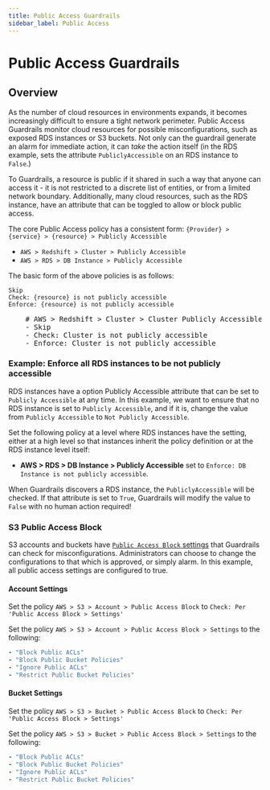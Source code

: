 ```yaml
---
title: Public Access Guardrails
sidebar_label: Public Access
---
```


# Public Access Guardrails

## Overview

As the number of cloud resources in environments expands, it becomes
increasingly difficult to ensure a tight network perimeter. Public
Access Guardrails monitor cloud resources for possible misconfigurations, such
as exposed RDS instances or S3 buckets. Not only can the guardrail generate an
alarm for immediate action, it can _take_ the action itself (in the RDS example,
sets the attribute `PubliclyAccessible` on an RDS instance to `False`.)

To Guardrails, a resource is public if it shared in such a way that anyone can
access it - it is not restricted to a discrete list of entities, or from a
limited network boundary. Additionally, many cloud resources, such as the RDS
instance, have an attribute that can be toggled to allow or block public access.

The core Public Access policy has a consistent form:
`{Provider} > {service} > {resource} > Publicly Accessible`

<div className="example">
  <ul>
    <li><code>AWS > Redshift > Cluster > Publicly Accessible</code></li>
    <li><code>AWS > RDS > DB Instance > Publicly Accessible</code></li>
  </ul>
</div>

The basic form of the above policies is as follows:

```
Skip
Check: {resource} is not publicly accessible
Enforce: {resource} is not publicly accessible
```

<div className="example">
<pre>
    # AWS > Redshift > Cluster > Cluster Publicly Accessible
    - Skip
    - Check: Cluster is not publicly accessible
    - Enforce: Cluster is not publicly accessible
</pre>
</div>

### Example: Enforce all RDS instances to be not publicly accessible

RDS instances have a option Publicly Accessible attribute that can be set to
`Publicly Accessible` at any time. In this example, we want to ensure that no
RDS instance is set to `Publicly Accessible`, and if it is, change the value
from `Publicly Accessible` to `Not Publicly Accessible`.

Set the following policy at a level where RDS instances have the setting, either
at a high level so that instances inherit the policy definition or at the RDS
instance level itself:

- **AWS > RDS > DB Instance > Publicly Accessible** set to
  `Enforce: DB Instance is not publicly accessible`.

When Guardrails discovers a RDS instance, the `PubliclyAccessible` will be checked.
If that attribute is set to `True`, Guardrails will modify the value to `False` with
no human action required!

### S3 Public Access Block

S3 accounts and buckets have
[`Public Access Block` settings](https://docs.aws.amazon.com/AmazonS3/latest/userguide/access-control-block-public-access.html)
that Guardrails can check for misconfigurations. Administrators can choose to change
the configurations to that which is approved, or simply alarm. In this example,
all public access settings are configured to true.

#### Account Settings

Set the policy `AWS > S3 > Account > Public Access Block` to
`Check: Per 'Public Access Block > Settings'`

Set the policy `AWS > S3 > Account > Public Access Block > Settings` to the
following:

```yaml
- "Block Public ACLs"
- "Block Public Bucket Policies"
- "Ignore Public ACLs"
- "Restrict Public Bucket Policies"
```

#### Bucket Settings

Set the policy `AWS > S3 > Bucket > Public Access Block` to
`Check: Per 'Public Access Block > Settings'`

Set the policy `AWS > S3 > Bucket > Public Access Block > Settings` to the
following:

```yaml
- "Block Public ACLs"
- "Block Public Bucket Policies"
- "Ignore Public ACLs"
- "Restrict Public Bucket Policies"
```
